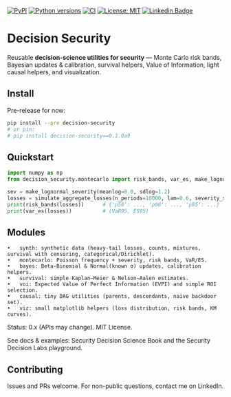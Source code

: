 [![PyPI](https://img.shields.io/pypi/v/decision-security?label=PyPI&include_prereleases)](https://pypi.org/project/decision-security/)
[![Python versions](https://img.shields.io/pypi/pyversions/decision-security.svg)](https://pypi.org/project/decision-security/)
[![CI](https://github.com/security-decision-science/decision-security/actions/workflows/ci.yml/badge.svg)](https://github.com/security-decision-science/decision-security/actions/workflows/ci.yml)
[![License: MIT](https://img.shields.io/badge/License-MIT-green.svg)](LICENSE) 
[![Linkedin Badge](https://img.shields.io/badge/-LinkedIn-blue?style=flat-square&logo=Linkedin&logoColor=white&link=https://www.linkedin.com/in/voiculaura/)](https://www.linkedin.com/in/voiculaura/)


# Decision Security

Reusable **decision-science utilities for security** — Monte Carlo risk bands, Bayesian updates & calibration, survival helpers, Value of Information, light causal helpers, and visualization.

## Install
Pre-release for now:
```bash
pip install --pre decision-security
# or pin:
# pip install decision-security==0.1.0a9 
```

## Quickstart

```python
import numpy as np
from decision_security.montecarlo import risk_bands, var_es, make_lognormal_severity, simulate_aggregate_losses

sev = make_lognormal_severity(meanlog=8.0, sdlog=1.2)
losses = simulate_aggregate_losses(n_periods=10000, lam=0.6, severity_sampler=sev)
print(risk_bands(losses))      # {'p50': ..., 'p90': ..., 'p95': ...}
print(var_es(losses))          # (VaR95, ES95)
```

## Modules
	•	synth: synthetic data (heavy-tail losses, counts, mixtures, survival with censoring, categorical/Dirichlet).
	•	montecarlo: Poisson frequency + severity, risk bands, VaR/ES.
	•	bayes: Beta-Binomial & Normal(known σ) updates, calibration helpers.
	•	survival: simple Kaplan–Meier & Nelson–Aalen estimates.
	•	voi: Expected Value of Perfect Information (EVPI) and simple ROI selection.
	•	causal: tiny DAG utilities (parents, descendants, naive backdoor set).
	•	viz: small matplotlib helpers (loss distribution, risk bands, KM curves).

Status: 0.x (APIs may change). MIT License.

See docs & examples: Security Decision Science Book and the Security Decision Labs playground.

## Contributing

Issues and PRs welcome. For non-public questions, contact me on LinkedIn.
